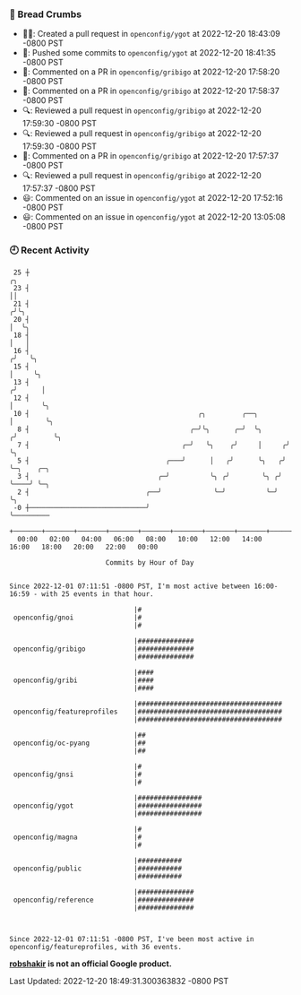 ### 🍞 Bread Crumbs

 * ✍🏼: Created a pull request in `openconfig/ygot` at 2022-12-20 18:43:09 -0800 PST
 * 🚢: Pushed some commits to `openconfig/ygot` at 2022-12-20 18:41:35 -0800 PST
 * 💬: Commented on a PR in  `openconfig/gribigo` at 2022-12-20 17:58:20 -0800 PST
 * 💬: Commented on a PR in  `openconfig/gribigo` at 2022-12-20 17:58:37 -0800 PST
 * 🔍: Reviewed a pull request in  `openconfig/gribigo` at 2022-12-20 17:59:30 -0800 PST
 * 🔍: Reviewed a pull request in  `openconfig/gribigo` at 2022-12-20 17:59:30 -0800 PST
 * 💬: Commented on a PR in  `openconfig/gribigo` at 2022-12-20 17:57:37 -0800 PST
 * 🔍: Reviewed a pull request in  `openconfig/gribigo` at 2022-12-20 17:57:37 -0800 PST
 * 😃: Commented on an issue in `openconfig/ygot` at 2022-12-20 17:52:16 -0800 PST
 * 😃: Commented on an issue in `openconfig/ygot` at 2022-12-20 13:05:08 -0800 PST

### 🕘 Recent Activity
```
 25 ┼                                                                    ╭╮
 23 ┤                                                                    ││
 21 ┤                                                                   ╭╯╰╮
 20 ┤                                                                   │  ╰╮
 18 ┤                                                                   │   │
 16 ┤                                                                  ╭╯   ╰╮
 15 ┤                                                                  │     ╰╮
 13 ┤                                                                 ╭╯      │
 12 ┤                                                                 │       ╰╮
 10 ┤                                          ╭╮         ╭──╮        │        ╰╮
  8 ┤                                        ╭─╯╰╮      ╭─╯  ╰╮      ╭╯         ╰╮
  7 ┤                                      ╭─╯   ╰╮    ╭╯     │     ╭╯           ╰╮
  5 ┤                                  ╭───╯      │   ╭╯      ╰╮   ╭╯             ╰─╮    ╭─╮
  3 ┤                                ╭─╯          ╰╮ ╭╯        ╰╮ ╭╯                ╰────╯ ╰─╮
  2 ┤                             ╭──╯             ╰─╯          ╰─╯                          ╰╮
 -0 ┼─────────────────────────────╯                                                           ╰─────────
    +───────+───────+───────+───────+───────+───────+───────+───────+───────+───────+───────+───────+────
  00:00   02:00   04:00   06:00   08:00   10:00   12:00   14:00   16:00   18:00   20:00   22:00   00:00   

						Commits by Hour of Day


Since 2022-12-01 07:11:51 -0800 PST, I'm most active between 16:00-16:59 - with 25 events in that hour.

```



```
                               |#
 openconfig/gnoi               |#
                               |#

                               |##############
 openconfig/gribigo            |##############
                               |##############

                               |####
 openconfig/gribi              |####
                               |####

                               |####################################
 openconfig/featureprofiles    |####################################
                               |####################################

                               |##
 openconfig/oc-pyang           |##
                               |##

                               |#
 openconfig/gnsi               |#
                               |#

                               |################
 openconfig/ygot               |################
                               |################

                               |#
 openconfig/magna              |#
                               |#

                               |###########
 openconfig/public             |###########
                               |###########

                               |##############
 openconfig/reference          |##############
                               |##############



Since 2022-12-01 07:11:51 -0800 PST, I've been most active in openconfig/featureprofiles, with 36 events.

```
**[robshakir](mailto:robjs@google.com) is not an official Google product.**  


Last Updated: 2022-12-20 18:49:31.300363832 -0800 PST
